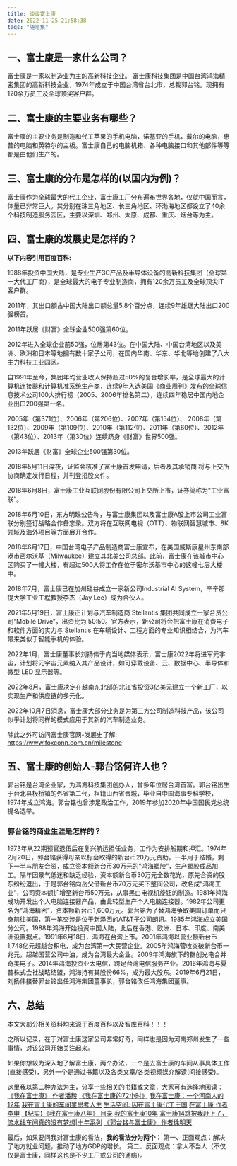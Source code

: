```yaml
---
title: 谈谈富士康
date: 2022-11-25 21:58:38
tags: "随笔集"
---
```


## 一、富士康是一家什么公司？
富士康是一家以制造业为主的高新科技企业。
富士康科技集团是中国台湾鸿海精密集团的高新科技企业，1974年成立于中国台湾省台北市，总裁郭台铭。现拥有120余万员工及全球顶尖客户群。
<!--more-->

## 二、富士康的主要业务有哪些？
富士康的主要业务是制造和代工苹果的手机电脑，诺基亚的手机，戴尔的电脑，惠普的电脑和英特尔的主板。富士康自己的电脑机箱、各种电脑接口和其他部件等等都是由他们生产的。

## 三、富士康的分布是怎样的(以国内为例)？
富士康作为全球最大的代工企业，富士康工厂分布遍布世界各地，仅就中国而言，体量已非常巨大。其分别在珠三角地区、长三角地区、环渤海地区都设立了40余个科技制造服务园区，主要以深圳、郑州、太原、成都、重庆、烟台等为主。


## 四、富士康的发展史是怎样的？
**以下内容引用百度百科:**

1988年投资中国大陆，是专业生产3C产品及半导体设备的高新科技集团（全球第一大代工厂商），是全球最大的电子专业制造商，拥有120余万员工及全球顶尖IT客户群。

2011年，其出口额占中国大陆出口额总量5.8个百分点，连续9年雄踞大陆出口200强榜首。

2011年跃居《财富》全球企业500强第60位。

2012年进入全球企业前50强，位居第43位。在中国大陆、中国台湾地区以及美洲、欧洲和日本等地拥有数十家子公司，在国内华南、华东、华北等地创建了八大主力科技工业园区。

自1991年至今，集团年均营业收入保持超过50%的复合增长率，是全球最大的计算机连接器和计算机准系统生产商，连续9年入选美国《商业周刊》发布的全球信息技术公司100大排行榜（2005、2006年排名第二），连续四年稳居中国内地企业出口200强第一名。

2005年（第371位）、2006年（第206位）、2007年（第154位）、
2008年（第132位）、2009年（第109位）、2010年（第112位）、2011年（第60位）、2012年（第43位）、2013年（第30位）连续跻身《财富》世界500强。

2013年跃居《财富》全球企业500强第30位。

2018年5月11日深夜，证监会核准了富士康首发申请，后者及其承销商
将与上交所协商确定发行日程，并刊登招股文件。 

2018年6月8日，富士康工业互联网股份有限公司上交所上市，证券简称为“工业富联”。

2018年6月10日，东方明珠公告称，与富士康集团以及富士康A股上市公司工业富联分别签订战略合作备忘录。双方将在互联网电视（OTT）、物联网智慧城市、8K领域及海外项目等方面展开合作。 

2018年6月17日，中国台湾电子产品制造商富士康宣布，在美国威斯康星州东南部港市密尔沃基（Milwaukee）建立其北美公司总部。此前，富士康在该城市中心区购买了一幢大楼，有超过500人将工作在位于密尔沃基市中心的这幢七层大楼中。

2018年7月，富士康已在加州硅谷成立一家新公司Industrial AI System，辛辛那提大学工业工程教授李杰（Jay Lee）成为合伙人。 

2021年5月19日，富士康正计划与汽车制造商 Stellantis 集团共同成立一家合资公司“Mobile Drive”，出资比为 50:50。官方表示，新公司将会把富士康在消费电子和软件方面的实力与 Stellantis 在车辆设计、工程方面的专业知识相结合，为汽车带来类似于智能手机的体验。

2022年1月，富士康董事长刘扬伟于向当地媒体表示，富士康2022年将进军元宇宙，计划将元宇宙元素纳入其产品设计，如可穿戴设备、云、数据中心、半导体和微型 LED 显示器等。 

2022年8月，富士康决定在越南东北部的北江省投资3亿美元建立一个新工厂，以实现生产和供应链的多元化。 

2022年10月7日消息，富士康大部分业务是为第三方公司制造科技产品，该公司似乎计划将同样的模式应用于其新的汽车制造业务。 

除此之外可访问富士康官网-发展史了解:
https://www.foxconn.com.cn/milestone


## 五、富士康的创始人-郭台铭何许人也？
郭台铭是台湾企业家，为鸿海科技集团创办人，曾多年位居台湾首富。郭台铭出生于台北县板桥镇的外省第二代，祖籍山西省晋城，毕业自中国海事专科学校，1974年成立鸿海。郭台铭也曾涉足政治工作，2019年参加2020年中国国民党总统提名选举。


### 郭台铭的商业生涯是怎样的？
1973年从22期预官退伍后在复兴航运担任业务，工作为安排船期和押汇。1974年2月20日，郭台铭获得母亲以标会取得的新台币20万元资助，一半用于结婚，剩下一半与朋友合资，成立资本额新台币30万元的“鸿海塑胶”，生产塑胶成品加工。隔年因景气低迷和缺乏经验，资本额新台币30万元全数花光，原先合资的股东纷纷退出，于是郭台铭向岳父借新台币70万元买下整间公司，改名成“鸿海工业”，公司资本额扩增至新台币50万元，从事黑白电视机旋钮的制造。1981年鸿海成功开发出个人电脑连接器产品，由此转型生产个人电脑连接器。1982年公司更名为“鸿海精密”，资本额新台币1,600万元。郭台铭为了替鸿海争取美国订单而只身前往美国，第一笔交涉是位于新泽西的AT&T子公司朗讯。1985年鸿海成立美国分公司。1988年鸿海开始投资中国大陆，此后在香港、欧洲、日本、印度、南美洲设置据点。1991年6月18日，鸿海在台湾上市。2001年鸿海以营业额新台币1,748亿元超越台积电，成为台湾第一大民营企业。2005年鸿海营收突破新台币一兆元，超越国营公司中油，成为台湾最大企业。2009年鸿海旗下的群创光电合并奇美电子。2014年鸿海投资亚太电信，跨足台湾电信服务产业。2016年鸿海与夏普株式会社战略结盟，鸿海持有其股份66%，成为最大股东。2019年6月21日，刘扬伟接替郭台铭出任鸿海集团董事长，郭台铭改任鸿海集团董事。

## 六、总结
本文大部分相关资料均来源于百度百科以及智库百科！！！

之所以记录，在于对富士康这家公司非常好奇，同样也是因为河南郑州发生了一些事情，对该公司开始关注起来。

如果你想较为深入地了解富士康，两个办法，一个是去富士康的车间从事具体工作(直接感受)，另外一个是通过书籍以及各类文章/各类视频媒介解读(间接感受)。

这里我以第二种办法为主，分享一些相关的书籍或文章，大家可有选择地阅读：
[《我在富士康》 作者潘毅](https://book.douban.com/subject/11586808/)
[《我在富士康的72小时》](https://finance.sina.com.cn/leadership/mrlzy/20110713/120510140465_2.shtml)
[我在富士康：一个河南人的12年](https://www.tfcaijing.com/article/page/5649516f432b7843486472544e72557031422b6d6d773d3d)
[我在富士康的车间里思考人生](https://www.163.com/dy/article/H740JPOD05521A2M.html)
[生活空间: 囚在富士康代工王国](https://ira.lib.polyu.edu.hk//bitstream/10397/35059/1/r57726.pdf)
[在富士康 作者李申](https://read.douban.com/ebook/803216/?icn=index-new)
[【纪实】《我在富士康八年》 目录](https://www.jianshu.com/p/23d04880799c)
[我的富士康10年](https://blog.csdn.net/karaxiaoyu/article/details/107421567)
[富士康14跳被我赶上了，流水线车间真的没有梦想|十年系列](http://blog.itpub.net/31499124/viewspace-2656675/)
[《郭台铭与富士康》 作者徐明天](https://book.douban.com/subject/2301456/)

最后，如果要问我对富士康的看法，**我的看法分为两个：**
第一、正面观点：解决了地方就业问题，推动了地方GDP的增长。
第二、反面观点：拿人不当人（不仅仅是富士康，同样这也是不少工厂或公司的通病）。

